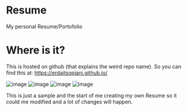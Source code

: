 # Resume
My personal Resume/Portofolio

# Where is it?

This is hosted on github (that explains the weird repo name).
  So you can find this at: https://erdajtsopjani.github.io/
  
  
  
  ![image](https://user-images.githubusercontent.com/120386306/234938636-2cc0f029-7198-412d-a759-04da43ed019d.png)
  ![image](https://user-images.githubusercontent.com/120386306/234940019-ea783f01-aca4-4286-9507-66e38b3e906e.png)
  ![image](https://user-images.githubusercontent.com/120386306/234940283-befa48cd-4a74-4e23-a93d-acdfaefb35ca.png)
  ![image](https://user-images.githubusercontent.com/120386306/234940454-ec019510-9fbe-4328-b871-4146a1662539.png)

This is just a sample and the start of me creating my own Resume so it could me modified and a lot of changes will happen.
  
  
